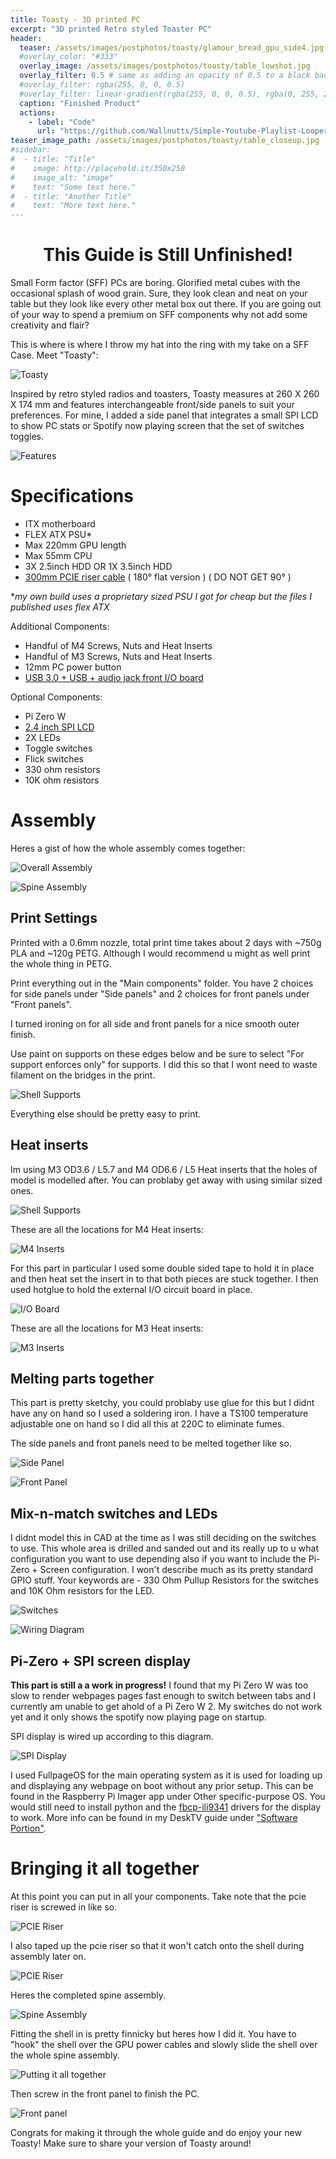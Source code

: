 ```yaml
---
title: Toasty - 3D printed PC
excerpt: "3D printed Retro styled Toaster PC"
header:
  teaser: /assets/images/postphotos/toasty/glamour_bread_gpu_side4.jpg
  #overlay_color: "#333"
  overlay_image: /assets/images/postphotos/toasty/table_lowshot.jpg
  overlay_filter: 0.5 # same as adding an opacity of 0.5 to a black background
  #overlay_filter: rgba(255, 0, 0, 0.5)
  #overlay_filter: linear-gradient(rgba(255, 0, 0, 0.5), rgba(0, 255, 255, 0.5))
  caption: "Finished Product"
  actions:
    - label: "Code"
      url: "https://github.com/Wallnutts/Simple-Youtube-Playlist-Looper-Script"
teaser_image_path: /assets/images/postphotos/toasty/table_closeup.jpg
#sidebar:
#  - title: "Title"
#    image: http://placehold.it/350x250
#    image_alt: "image"
#    text: "Some text here."
#  - title: "Another Title"
#    text: "More text here."
---
```


# <center> This Guide is Still Unfinished! </center>

Small Form factor (SFF) PCs are boring. Glorified metal cubes with the occasional splash of wood grain. Sure, they look clean and neat on your table but they look like every other metal box out there. If you are going out of your way to spend a premium on SFF components why not add some creativity and flair? 

This is where is where I throw my hat into the ring with my take on a SFF Case. Meet "Toasty":

![](/assets/images/postphotos/toasty/glamour_bread_gpu_side3.jpg "Toasty")

Inspired by retro styled radios and toasters, Toasty measures at 260 X 260 X 174 mm and features interchangeable front/side panels to suit your preferences. For mine, I added a side panel that integrates a small SPI LCD to show PC stats or Spotify now playing screen that the set of switches toggles.

![](/assets/images/postphotos/toasty/merged.jpg "Features")

# Specifications

- ITX motherboard
- FLEX ATX PSU*
- Max 220mm GPU length
- Max 55mm CPU
- 3X 2.5inch HDD OR 1X 3.5inch HDD
- [300mm PCIE riser cable](https://www.aliexpress.com/item/1005002495125561.html?spm=a2g0o.productlist.0.0.19737f2dmvYkWN&algo_pvid=bfbde300-9724-49ab-81c0-b5d14bd3f845&algo_exp_id=bfbde300-9724-49ab-81c0-b5d14bd3f845-1&pdp_ext_f=%7B%22sku_id%22%3A%2212000023734383172%22%7D&pdp_npi=2%40dis%21SGD%2123.69%2117.3%21%21%21%21%21%40210318c916638698100648864eddb0%2112000023734383172%21sea&curPageLogUid=8UjRzp18eyBx) ( 180° flat version ) ( DO NOT GET 90° )

**my own build uses a proprietary sized PSU I got for cheap but the files I published uses flex ATX*

Additional Components:
- Handful of M4 Screws, Nuts and Heat Inserts
- Handful of M3 Screws, Nuts and Heat Inserts
- 12mm PC power button
- [USB 3.0 + USB + audio jack front I/O board](https://www.aliexpress.com/item/1005001863986217.html?spm=a2g0o.productlist.0.0.787c1a07vARyeJ&algo_pvid=8688ea79-32e3-4bbe-b769-8286de6c8b61&algo_exp_id=8688ea79-32e3-4bbe-b769-8286de6c8b61-38&pdp_ext_f=%7B%22sku_id%22%3A%2212000017905024047%22%7D&pdp_npi=2%40dis%21SGD%213.2%212.27%21%21%21%21%21%402101e9d116638699092942284ee5fd%2112000017905024047%21sea&curPageLogUid=onP1pDByyNvA)

Optional Components:
- Pi Zero W
- [2.4 inch SPI LCD](https://www.aliexpress.com/item/1005003943508410.html?spm=a2g0o.productlist.0.0.3db327c47qWSJT&algo_pvid=e5a127a1-41e5-405a-96ea-d6f2a6b71d7c&algo_exp_id=e5a127a1-41e5-405a-96ea-d6f2a6b71d7c-1&pdp_ext_f=%7B%22sku_id%22%3A%2212000027524871519%22%7D&pdp_npi=2%40dis%21SGD%216.57%216.57%21%21%212.74%21%21%40210318be16638699861725097eb4e0%2112000027524871519%21sea&curPageLogUid=Fy4rBd8upWG3)
- 2X LEDs
- Toggle switches 
- Flick switches
- 330 ohm resistors
- 10K ohm resistors

# Assembly

Heres a gist of how the whole assembly comes together:

![](/assets/images/postphotos/toasty/toasty_overall_assembly_looped.gif "Overall Assembly")

![](/assets/images/postphotos/toasty/spine_assembly_looped.gif "Spine Assembly")


## Print Settings

Printed with a 0.6mm nozzle, total print time takes about 2 days with ~750g PLA and ~120g PETG. Although I would recommend u might as well print the whole thing in PETG. 

Print everything out in the "Main components" folder. You have 2 choices for side panels under "Side panels" and 2 choices for front panels under "Front panels".

I turned ironing on for all side and front panels for a nice smooth outer finish.

Use paint on supports on these edges below and be sure to select "For support enforces only" for supports. I did this so that I wont need to waste filament on the bridges in the print.

![](/assets/images/postphotos/toasty/shell_supports.jpg "Shell Supports")

Everything else should be pretty easy to print.

## Heat inserts

Im using M3 OD3.6 / L5.7 and M4 OD6.6 / L5 Heat inserts that the holes of model is modelled after. You can problaby get away with using similar sized ones. 

![](/assets/images/postphotos/toasty/shell_supports.jpg "Shell Supports")

These are all the locations for M4 Heat inserts:

![](/assets/images/postphotos/toasty/shell_supports.jpg "M4 Inserts")

For this part in particular I used some double sided tape to hold it in place and then heat set the insert in to that both pieces are stuck together. I then used hotglue to hold the external I/O circuit board in place.

![](/assets/images/postphotos/toasty/shell_supports.jpg "I/O Board")

These are all the locations for M3 Heat inserts:

![](/assets/images/postphotos/toasty/shell_supports.jpg "M3 Inserts")

## Melting parts together

This part is pretty sketchy, you could problaby use glue for this but I didnt have any on hand so I used a soldering iron. I have a TS100 temperature adjustable one on hand so I did all this at 220C to eliminate fumes.

The side panels and front panels need to be melted together like so.

![](/assets/images/postphotos/toasty/shell_supports.jpg "Side Panel")

![](/assets/images/postphotos/toasty/shell_supports.jpg "Front Panel")

## Mix-n-match switches and LEDs

I didnt model this in CAD at the time as I was still deciding on the switches to use. This whole area is drilled and sanded out and its really up to u what configuration you want to use depending also if you want to include the Pi-Zero + Screen configuration. I won't describe much as its pretty standard GPIO stuff. Your keywords are - 330 Ohm Pullup Resistors for the switches and 10K Ohm resistors for the LED.

![](/assets/images/postphotos/toasty/shell_supports.jpg "Switches")

![](/assets/images/postphotos/toasty/shell_supports.jpg "Wiring Diagram")

## Pi-Zero + SPI screen display

**This part is still a a work in progress!**
I found that my Pi Zero W was too slow to render webpages pages fast enough to switch between tabs and I currently am unable to get ahold of a Pi Zero W 2. My switches do not work yet and it only shows the spotify now playing page on startup.

SPI display is wired up according to this diagram. 

![](/assets/images/postphotos/toasty/shell_supports.jpg "SPI Display")

I used FullpageOS for the main operating system as it is used for loading up and displaying any webpage on boot without any prior setup. This can be found in the Raspberry Pi Imager app under Other specific-purpose OS. You would still need to install python and the [fbcp-ili9341](https://github.com/juj/fbcp-ili9341) drivers for the display to work. More info can be found in my DeskTV guide under ["Software Portion"](/DeskTV/#software-portion).

# Bringing it all together

At this point you can put in all your components. Take note that the pcie riser is screwed in like so. 

![](/assets/images/postphotos/toasty/shell_supports.jpg "PCIE Riser")

I also taped up the pcie riser so that it won't catch onto the shell during assembly later on. 

![](/assets/images/postphotos/toasty/shell_supports.jpg "PCIE Riser")

Heres the completed spine assembly. 

![](/assets/images/postphotos/toasty/shell_supports.jpg "Spine Assembly")

Fitting the shell in is pretty finnicky but heres how I did it. You have to "hook" the shell over the GPU power cables and slowly slide the shell over the whole spine assembly. 

![](/assets/images/postphotos/toasty/shell_supports.jpg "Putting it all together")

Then screw in the front panel to finish the PC.

![](/assets/images/postphotos/toasty/shell_supports.jpg "Front panel")

Congrats for making it through the whole guide and do enjoy your new Toasty! Make sure to share your version of Toasty around!







